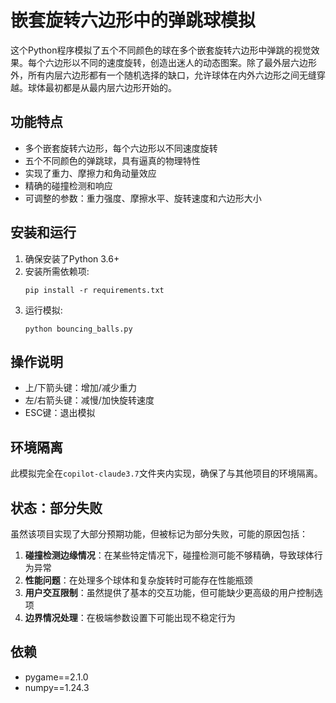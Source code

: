 # 嵌套旋转六边形中的弹跳球模拟

这个Python程序模拟了五个不同颜色的球在多个嵌套旋转六边形中弹跳的视觉效果。每个六边形以不同的速度旋转，创造出迷人的动态图案。除了最外层六边形外，所有内层六边形都有一个随机选择的缺口，允许球体在内外六边形之间无缝穿越。球体最初都是从最内层六边形开始的。

## 功能特点

- 多个嵌套旋转六边形，每个六边形以不同速度旋转
- 五个不同颜色的弹跳球，具有逼真的物理特性
- 实现了重力、摩擦力和角动量效应
- 精确的碰撞检测和响应
- 可调整的参数：重力强度、摩擦水平、旋转速度和六边形大小

## 安装和运行

1. 确保安装了Python 3.6+
2. 安装所需依赖项:
   ```
   pip install -r requirements.txt
   ```
3. 运行模拟:
   ```
   python bouncing_balls.py
   ```

## 操作说明

- 上/下箭头键：增加/减少重力
- 左/右箭头键：减慢/加快旋转速度
- ESC键：退出模拟

## 环境隔离

此模拟完全在`copilot-claude3.7`文件夹内实现，确保了与其他项目的环境隔离。

## 状态：部分失败

虽然该项目实现了大部分预期功能，但被标记为部分失败，可能的原因包括：

1. **碰撞检测边缘情况**：在某些特定情况下，碰撞检测可能不够精确，导致球体行为异常
2. **性能问题**：在处理多个球体和复杂旋转时可能存在性能瓶颈
3. **用户交互限制**：虽然提供了基本的交互功能，但可能缺少更高级的用户控制选项
4. **边界情况处理**：在极端参数设置下可能出现不稳定行为

## 依赖
- pygame==2.1.0
- numpy==1.24.3